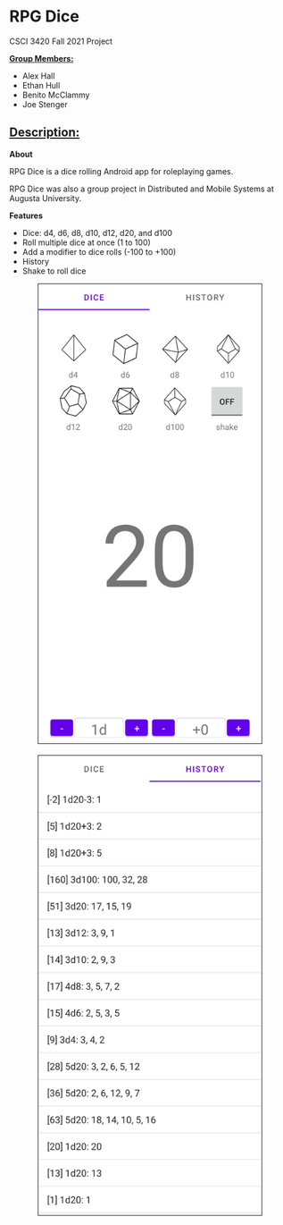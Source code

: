 <h1><b> RPG Dice </b></h1>

 CSCI 3420 Fall 2021 Project

<b><u>Group Members:</u></b>
<ul>
    <li>Alex Hall</li>
    <li>Ethan Hull</li>
    <li>Benito McClammy</li>
    <li>Joe Stenger</li>
</ul>

<h2><b><u>Description:</u></b></h2>

<b>About</b>

RPG Dice is a dice rolling Android app for roleplaying games. 

RPG Dice was also a group project in Distributed and Mobile Systems at Augusta University.

<b>Features</b>

<ul>
    <li>Dice: d4, d6, d8, d10, d12, d20, and d100</li>
    <li>Roll multiple dice at once (1 to 100)</li>
    <li>Add a modifier to dice rolls (-100 to +100)</li>
    <li>History</li>
    <li>Shake to roll dice</li>
</ul>

<p align="center">
<img src="Resources/dice.jpg" alt="Dice Page" width="400" height="822" border="1">
<br>
<br>
<img src="Resources/history.jpg" alt="History Page" width="400" height="822" border="1">
</p>